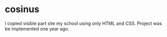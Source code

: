 # cosinus
I copied visible part site my school using only HTML and CSS. Project was be implemented one year ago.
